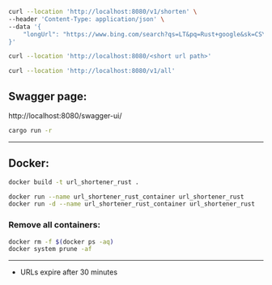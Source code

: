 ```bash
curl --location 'http://localhost:8080/v1/shorten' \
--header 'Content-Type: application/json' \
--data '{
    "longUrl": "https://www.bing.com/search?qs=LT&pq=Rust+google&sk=CSYN1&sc=16-11&q=rust+google&cvid=a826e335a74f4217898d8dae1a259447&gs_lcrp=EgRlZGdlKgYIABAAGEAyBggAEAAYQDIGCAEQRRg5MgYIAhAAGEAyBggDEAAYQDIGCAQQABhAMgYIBRAAGEAyBggGEAAYQDIGCAcQABhAMgYICBAAGEDSAQgxNzk4ajBqNKgCCLACAQ&FORM=ANAB01&PC=U531"
}'
```

```bash
curl --location 'http://localhost:8080/<short url path>'
```

```bash
curl --location 'http://localhost:8080/v1/all'
```

## Swagger page:
http://localhost:8080/swagger-ui/

```bash
cargo run -r
```

---
## Docker:

```bash
docker build -t url_shortener_rust .

docker run --name url_shortener_rust_container url_shortener_rust
docker run -d --name url_shortener_rust_container url_shortener_rust

```

### Remove all containers:
```bash
docker rm -f $(docker ps -aq)
docker system prune -af
```

---

- URLs expire after 30 minutes